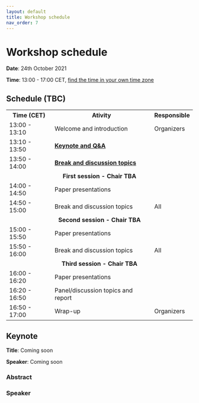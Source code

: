 ```yaml
---
layout: default
title: Workshop schedule
nav_order: 7
---
```


# Workshop schedule

**Date**: 24th October 2021

**Time**: 13:00 - 17:00 CET, [find the time in your own time zone](https://www.timeanddate.com/worldclock/fixedtime.html?msg=DaMaLOS&iso=20211024T13&p1=311&ah=4)

## Schedule (TBC)

<table>
<tbody>
<tr align="center">
<th>Time (CET)</th>
<th>Ativity</th>
<th>Responsible</th>
</tr>

<tr>
<td>13:00 - 13:10</td>
<td>Welcome and introduction</td>
<td>Organizers</td>
</tr>

<tr>
<td>13:10 - 13:50</td>
<td><strong><a href="#keynote">Keynote and Q&A</a></strong></td>
<td><strong></strong></td>
</tr>

<tr>
<td>13:50 - 14:00</td>
<td><strong><a href="#keynote">Break and discussion topics</a></strong></td>
<td><strong></strong></td>
</tr>

<tr>
<td colspan="3" align="center"><strong>First session - Chair TBA</strong></td>
</tr>

<tr>
<td>14:00 - 14:50</td>
<td>Paper presentations</td>
<td></td>
</tr>

<tr>
<td>14:50 - 15:00</td>
<td>Break and discussion topics</td>
<td>All</td>
</tr>

<tr>
<td colspan="3" align="center"><strong>Second session - Chair TBA</strong></td>
</tr>

<tr>
<td>15:00 - 15:50</td>
<td>Paper presentations</td>
<td></td>
</tr>

<tr>
<td>15:50 - 16:00</td>
<td>Break and discussion topics</td>
<td>All</td>
</tr>

<tr>
<td colspan="3" align="center"><strong>Third session - Chair TBA</strong></td>
</tr>

<tr>
<td>16:00 - 16:20</td>
<td>Paper presentations</td>
<td></td>
</tr>

<tr>
<td>16:20 - 16:50</td>
<td>Panel/discussion topics and report</td>
<td></td>
</tr>

<tr>
<td>16:50 - 17:00</td>
<td>Wrap-up</td>
<td>Organizers</td>
</tr>
</tbody>
</table>

## Keynote

**Title**: Coming soon

**Speaker**: Coming soon

### Abstract

### Speaker

